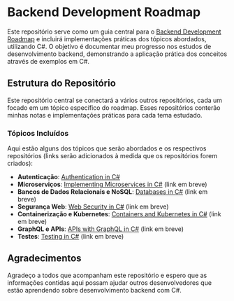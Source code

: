 # Backend Development Roadmap

Este repositório serve como um guia central para o [Backend Development Roadmap](https://roadmap.sh/backend) e incluirá implementações práticas dos tópicos abordados, utilizando C#. O objetivo é documentar meu progresso nos estudos de desenvolvimento backend, demonstrando a aplicação prática dos conceitos através de exemplos em C#.

## Estrutura do Repositório

Este repositório central se conectará a vários outros repositórios, cada um focado em um tópico específico do roadmap. Esses repositórios conterão minhas notas e implementações práticas para cada tema estudado.

### Tópicos Incluídos

Aqui estão alguns dos tópicos que serão abordados e os respectivos repositórios (links serão adicionados à medida que os repositórios forem criados):

- **Autenticação**: [Authentication in C#](https://github.com/GuilhermeGonSoares/Authentication-Jwt)
- **Microserviços**: [Implementing Microservices in C#](#) (link em breve)
- **Bancos de Dados Relacionais e NoSQL**: [Databases in C#](#) (link em breve)
- **Segurança Web**: [Web Security in C#](#) (link em breve)
- **Containerização e Kubernetes**: [Containers and Kubernetes in C#](#) (link em breve)
- **GraphQL e APIs**: [APIs with GraphQL in C#](#) (link em breve)
- **Testes**: [Testing in C#](#) (link em breve)

## Agradecimentos

Agradeço a todos que acompanham este repositório e espero que as informações contidas aqui possam ajudar outros desenvolvedores que estão aprendendo sobre desenvolvimento backend com C#.
